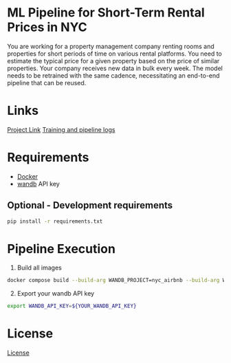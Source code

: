 # ML Pipeline for Short-Term Rental Prices in NYC
You are working for a property management company renting rooms and properties for short periods of 
time on various rental platforms. You need to estimate the typical price for a given property based 
on the price of similar properties. Your company receives new data in bulk every week. The model needs 
to be retrained with the same cadence, necessitating an end-to-end pipeline that can be reused.

# Links
[Project Link](https://github.com/abdulazizab2/RentalPipeline)
[Training and pipeline logs](https://wandb.ai/abdulazizab/nyc_airbnb?workspace=user-abdulazizab)
# Requirements

- [Docker](https://docs.docker.com/engine/install/)
- [wandb](wandb.ai) API key

## Optional - Development requirements

```bash
pip install -r requirements.txt
```

# Pipeline Execution

1. Build all images
```bash
docker compose build --build-arg WANDB_PROJECT=nyc_airbnb --build-arg WANDB_RUN_GROUP=development
```
2. Export your wandb API key
```bash
export WANDB_API_KEY=${YOUR_WANDB_API_KEY}
```
# License

[License](LICENSE.txt)
